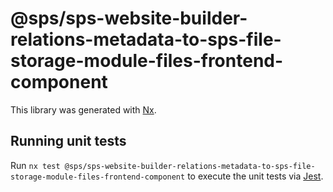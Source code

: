 # @sps/sps-website-builder-relations-metadata-to-sps-file-storage-module-files-frontend-component

This library was generated with [Nx](https://nx.dev).

## Running unit tests

Run `nx test @sps/sps-website-builder-relations-metadata-to-sps-file-storage-module-files-frontend-component` to execute the unit tests via [Jest](https://jestjs.io).
